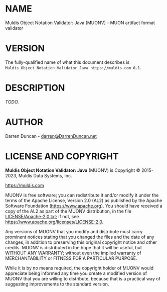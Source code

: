 # NAME

Muldis Object Notation Validator: Java (MUONV) - MUON artifact format validator

# VERSION

The fully-qualified name of what this document describes is
`Muldis_Object_Notation_Validator_Java https://muldis.com 0.1`.

# DESCRIPTION

*TODO.*

# AUTHOR

Darren Duncan - darren@DarrenDuncan.net

# LICENSE AND COPYRIGHT

**Muldis Object Notation Validator: Java** (MUONV) is Copyright © 2015-2023, Muldis Data Systems, Inc.

<https://muldis.com>

MUONV is free software;
you can redistribute it and/or modify it under the terms of the Apache
License, Version 2.0 (AL2) as published by the Apache Software Foundation
(<https://www.apache.org>).  You should have received a copy of the
AL2 as part of the MUONV distribution, in the file
[LICENSE/Apache-2.0.txt](../LICENSE/Apache-2.0.txt); if not, see
<https://www.apache.org/licenses/LICENSE-2.0>.

Any versions of MUONV that you modify and distribute must carry prominent
notices stating that you changed the files and the date of any changes, in
addition to preserving this original copyright notice and other credits.
MUONV is distributed in the hope that it will be
useful, but WITHOUT ANY WARRANTY; without even the implied warranty of
MERCHANTABILITY or FITNESS FOR A PARTICULAR PURPOSE.

While it is by no means required, the copyright holder of MUONV
would appreciate being informed any time you create a modified version of
MUONV that you are willing to distribute, because that is a
practical way of suggesting improvements to the standard version.
